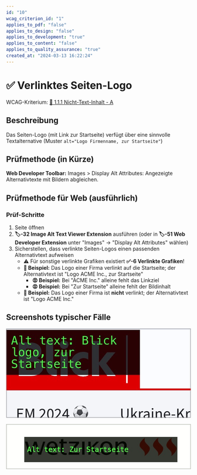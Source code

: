 ```yaml
---
id: "10"
wcag_criterion_id: "1"
applies_to_pdf: "false"
applies_to_design: "false"
applies_to_development: "true"
applies_to_content: "false"
applies_to_quality_assurance: "true"
created_at: "2024-03-13 16:22:24"
---
```


# ✅ Verlinktes Seiten-Logo

WCAG-Kriterium: [📜 1.1.1 Nicht-Text-Inhalt - A](..)

## Beschreibung

Das Seiten-Logo (mit Link zur Startseite) verfügt über eine sinnvolle Textalternative (Muster `alt="Logo Firmenname, zur Startseite"`)

## Prüfmethode (in Kürze)

**Web Developer Toolbar:** Images > Display Alt Attributes: Angezeigte Alternativtexte mit Bildern abgleichen.

## Prüfmethode für Web (ausführlich)

### Prüf-Schritte

1. Seite öffnen
1. **🏷️-32 Image Alt Text Viewer Extension** ausführen (oder in **🏷️-51 Web Developer Extension** unter "Images" → "Display Alt Attributes" wählen)
1. Sicherstellen, dass verlinkte Seiten-Logos einen passenden Alternativtext aufweisen
    - ⚠️ Für sonstige verlinkte Grafiken existiert **✅-6 Verlinkte Grafiken**!
    - **🙂 Beispiel:** Das Logo einer Firma verlinkt auf die Startseite; der Alternativtext ist "Logo ACME Inc., zur Startseite"
        - **😡 Beispiel:** Bei "ACME Inc." alleine fehlt das Linkziel
        - **😡 Beispiel:** Bei "Zur Startseite" alleine fehlt der Bildinhalt
    - **🙂 Beispiel:** Das Logo einer Firma ist **nicht** verlinkt; der Alternativtext ist "Logo ACME Inc."

## Screenshots typischer Fälle

![Verlinktes Logo auf Blick.ch](images/verlinktes-logo-auf-blickch.png)

![Verlinktes Logo auf Wetzikon.ch, aber ohne Hinweis auf Logo](images/verlinktes-logo-auf-wetzikonch.png)